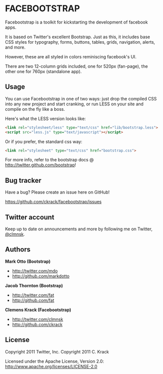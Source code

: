 FACEBOOTSTRAP
=================

Facebootstrap is a toolkit for kickstarting the development of facebook apps.

It is based on Twitter's excellent Bootstrap.
Just as this, it includes base CSS styles for typography, forms, buttons, tables, grids, navigation, alerts, and more.

However, these are all styled in colors reminiscing facebook's UI.

There are two 12-column grids included, one for 520px (fan-page), the other one for 760px (standalone app).


Usage
-----

You can use Facebootstrap in one of two ways: just drop the compiled CSS into any new project and start cranking, or run LESS on your site and compile on the fly like a boss.

Here's what the LESS version looks like:

``` html
<link rel="stylesheet/less" type="text/css" href="lib/bootstrap.less">
<script src="less.js" type="text/javascript"></script>
```

Or if you prefer, the standard css way:

``` html
<link rel="stylesheet" type="text/css" href="bootstrap.css">
```

For more info, refer to the bootstrap docs @ http://twitter.github.com/bootstrap!


Bug tracker
-----------

Have a bug? Please create an issue here on GitHub!

https://github.com/ckrack/facebootstrap/issues


Twitter account
---------------

Keep up to date on announcements and more by following me on Twitter, <a href="http://twitter.com/clmnsk">@clmnsk</a>.



Authors
-------

**Mark Otto (Bootstrap)**

+ http://twitter.com/mdo
+ http://github.com/markdotto

**Jacob Thornton (Bootstrap)**

+ http://twitter.com/fat
+ http://github.com/fat

**Clemens Krack (Facebootstrap)**

+ http://twitter.com/clmnsk
+ http://github.com/ckrack

License
---------------------

Copyright 2011 Twitter, Inc.
Copyright 2011 C. Krack

Licensed under the Apache License, Version 2.0: http://www.apache.org/licenses/LICENSE-2.0
